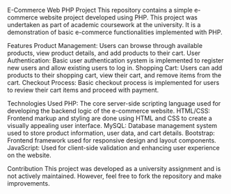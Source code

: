 E-Commerce Web PHP Project
This repository contains a simple e-commerce website project developed using PHP. This project was undertaken as part of academic coursework at the university. It is a demonstration of basic e-commerce functionalities implemented with PHP.

Features
Product Management: Users can browse through available products, view product details, and add products to their cart.
User Authentication: Basic user authentication system is implemented to register new users and allow existing users to log in.
Shopping Cart: Users can add products to their shopping cart, view their cart, and remove items from the cart.
Checkout Process: Basic checkout process is implemented for users to review their cart items and proceed with payment.

Technologies Used
PHP: The core server-side scripting language used for developing the backend logic of the e-commerce website.
HTML/CSS: Frontend markup and styling are done using HTML and CSS to create a visually appealing user interface.
MySQL: Database management system used to store product information, user data, and cart details.
Bootstrap: Frontend framework used for responsive design and layout components.
JavaScript: Used for client-side validation and enhancing user experience on the website.

Contribution
This project was developed as a university assignment and is not actively maintained. However, feel free to fork the repository and make improvements.
